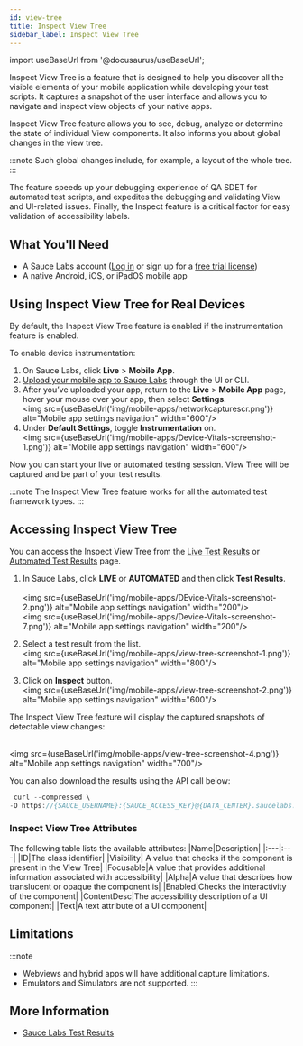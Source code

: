 ```yaml
---
id: view-tree
title: Inspect View Tree
sidebar_label: Inspect View Tree
---
```

import useBaseUrl from '@docusaurus/useBaseUrl';

Inspect View Tree is a feature that is designed to help you discover all the visible elements of your mobile application while developing your test scripts. It captures a snapshot of the user interface and allows you to navigate and inspect view objects of your native apps.

Inspect View Tree feature allows you to see, debug, analyze or determine the state of individual View components. It also informs you about global changes in the view tree. 

:::note
Such global changes include, for example, a layout of the whole tree.
:::

The feature speeds up your debugging experience of QA SDET for automated test scripts, and expedites the debugging and validating View and UI-related issues. Finally, the Inspect feature is a critical factor for easy validation of accessibility labels.


## What You'll Need

* A Sauce Labs account ([Log in](https://accounts.saucelabs.com/am/XUI/#login/) or sign up for a [free trial license](https://saucelabs.com/sign-up))
* A native Android, iOS, or iPadOS mobile app

## Using Inspect View Tree for Real Devices

By default, the Inspect View Tree feature is enabled if the instrumentation feature is enabled.

To enable device instrumentation:

1. On Sauce Labs, click **Live** > **Mobile App**.
2. [Upload your mobile app to Sauce Labs](/mobile-apps/app-storage/) through the UI or CLI.
3. After you’ve uploaded your app, return to the **Live** > **Mobile App** page, hover your mouse over your app, then select **Settings**. <br/><img src={useBaseUrl('img/mobile-apps/networkcapturescr.png')} alt="Mobile app settings navigation" width="600"/>
4. Under **Default Settings**, toggle **Instrumentation** on.
   <br/><img src={useBaseUrl('img/mobile-apps/Device-Vitals-screenshot-1.png')} alt="Mobile app settings navigation" width="600"/>

Now you can start your live or automated testing session. View Tree will be captured and be part of your test results.

:::note
The Inspect View Tree feature works for all the automated test framework types.
:::

## Accessing Inspect View Tree

You can access the Inspect View Tree from the [Live Test Results](/mobile-apps/live-testing/live-mobile-app-testing/) or [Automated Test Results](/mobile-apps/automated-testing/) page.

1. In Sauce Labs, click **LIVE** or **AUTOMATED** and then click **Test Results**.  
<br/><img src={useBaseUrl('img/mobile-apps/DEvice-Vitals-screenshot-2.png')} alt="Mobile app settings navigation" width="200"/>
<br/><img src={useBaseUrl('img/mobile-apps/Device-Vitals-screenshot-7.png')} alt="Mobile app settings navigation" width="200"/>

2. Select a test result from the list.
<br/><img src={useBaseUrl('img/mobile-apps/view-tree-screenshot-1.png')} alt="Mobile app settings navigation" width="800"/>

3. Click on **Inspect** button.
<br/><img src={useBaseUrl('img/mobile-apps/view-tree-screenshot-2.png')} alt="Mobile app settings navigation" width="600"/>

The Inspect View Tree feature will display the captured snapshots of detectable view changes:

<br/><img src={useBaseUrl('img/mobile-apps/view-tree-screenshot-4.png')} alt="Mobile app settings navigation" width="700"/>


You can also download the results using the API call below:

 ```java
  curl --compressed \
-O https://{SAUCE_USERNAME}:{SAUCE_ACCESS_KEY}@{DATA_CENTER}.saucelabs.com/v1/rdc/jobs/{JOB_ID}/insights.json
  ```

### Inspect View Tree Attributes

The following table lists the available attributes:
|Name|Description|
|:---|:---|
|ID|The class identifier|
|Visibility| A value that checks if the component is present in the View Tree|
|Focusable|A value that provides additional information associated with accessibility|
|Alpha|A value that describes how translucent or opaque the component is|
|Enabled|Checks the interactivity of the component|
|ContentDesc|The accessibility description of a UI component|
|Text|A text attribute of a UI component|

## Limitations

:::note
* Webviews and hybrid apps will have additional capture limitations.
* Emulators and Simulators are not supported.
:::

## More Information

* [Sauce Labs Test Results](/test-results)
